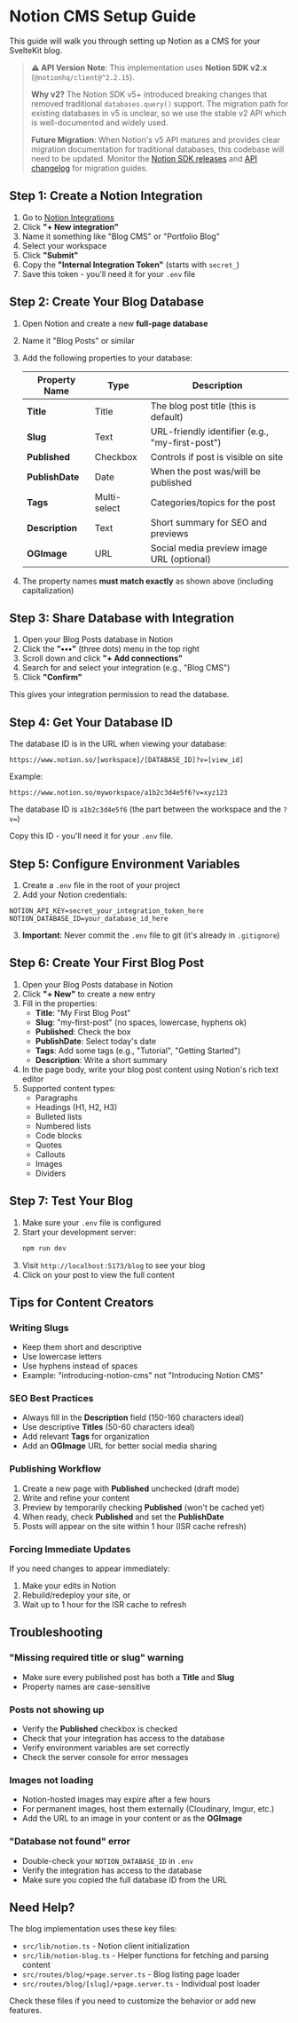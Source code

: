 # Notion CMS Setup Guide

This guide will walk you through setting up Notion as a CMS for your SvelteKit blog.

> **⚠️ API Version Note**: This implementation uses **Notion SDK v2.x** (`@notionhq/client@^2.2.15`).
>
> **Why v2?** The Notion SDK v5+ introduced breaking changes that removed traditional `databases.query()` support. The migration path for existing databases in v5 is unclear, so we use the stable v2 API which is well-documented and widely used.
>
> **Future Migration**: When Notion's v5 API matures and provides clear migration documentation for traditional databases, this codebase will need to be updated. Monitor the [Notion SDK releases](https://github.com/makenotion/notion-sdk-js/releases) and [API changelog](https://developers.notion.com/page/changelog) for migration guides.

## Step 1: Create a Notion Integration

1. Go to [Notion Integrations](https://www.notion.so/my-integrations)
2. Click **"+ New integration"**
3. Name it something like "Blog CMS" or "Portfolio Blog"
4. Select your workspace
5. Click **"Submit"**
6. Copy the **"Internal Integration Token"** (starts with `secret_`)
7. Save this token - you'll need it for your `.env` file

## Step 2: Create Your Blog Database

1. Open Notion and create a new **full-page database**
2. Name it "Blog Posts" or similar
3. Add the following properties to your database:

   | Property Name | Type | Description |
   |--------------|------|-------------|
   | **Title** | Title | The blog post title (this is default) |
   | **Slug** | Text | URL-friendly identifier (e.g., "my-first-post") |
   | **Published** | Checkbox | Controls if post is visible on site |
   | **PublishDate** | Date | When the post was/will be published |
   | **Tags** | Multi-select | Categories/topics for the post |
   | **Description** | Text | Short summary for SEO and previews |
   | **OGImage** | URL | Social media preview image URL (optional) |

4. The property names **must match exactly** as shown above (including capitalization)

## Step 3: Share Database with Integration

1. Open your Blog Posts database in Notion
2. Click the **"•••"** (three dots) menu in the top right
3. Scroll down and click **"+ Add connections"**
4. Search for and select your integration (e.g., "Blog CMS")
5. Click **"Confirm"**

This gives your integration permission to read the database.

## Step 4: Get Your Database ID

The database ID is in the URL when viewing your database:

```
https://www.notion.so/[workspace]/[DATABASE_ID]?v=[view_id]
```

Example:
```
https://www.notion.so/myworkspace/a1b2c3d4e5f6?v=xyz123
```

The database ID is `a1b2c3d4e5f6` (the part between the workspace and the `?v=`)

Copy this ID - you'll need it for your `.env` file.

## Step 5: Configure Environment Variables

1. Create a `.env` file in the root of your project
2. Add your Notion credentials:

```env
NOTION_API_KEY=secret_your_integration_token_here
NOTION_DATABASE_ID=your_database_id_here
```

3. **Important**: Never commit the `.env` file to git (it's already in `.gitignore`)

## Step 6: Create Your First Blog Post

1. Open your Blog Posts database in Notion
2. Click **"+ New"** to create a new entry
3. Fill in the properties:
   - **Title**: "My First Blog Post"
   - **Slug**: "my-first-post" (no spaces, lowercase, hyphens ok)
   - **Published**: Check the box
   - **PublishDate**: Select today's date
   - **Tags**: Add some tags (e.g., "Tutorial", "Getting Started")
   - **Description**: Write a short summary
4. In the page body, write your blog post content using Notion's rich text editor
5. Supported content types:
   - Paragraphs
   - Headings (H1, H2, H3)
   - Bulleted lists
   - Numbered lists
   - Code blocks
   - Quotes
   - Callouts
   - Images
   - Dividers

## Step 7: Test Your Blog

1. Make sure your `.env` file is configured
2. Start your development server:
   ```bash
   npm run dev
   ```
3. Visit `http://localhost:5173/blog` to see your blog
4. Click on your post to view the full content

## Tips for Content Creators

### Writing Slugs
- Keep them short and descriptive
- Use lowercase letters
- Use hyphens instead of spaces
- Example: "introducing-notion-cms" not "Introducing Notion CMS"

### SEO Best Practices
- Always fill in the **Description** field (150-160 characters ideal)
- Use descriptive **Titles** (50-60 characters ideal)
- Add relevant **Tags** for organization
- Add an **OGImage** URL for better social media sharing

### Publishing Workflow
1. Create a new page with **Published** unchecked (draft mode)
2. Write and refine your content
3. Preview by temporarily checking **Published** (won't be cached yet)
4. When ready, check **Published** and set the **PublishDate**
5. Posts will appear on the site within 1 hour (ISR cache refresh)

### Forcing Immediate Updates
If you need changes to appear immediately:
1. Make your edits in Notion
2. Rebuild/redeploy your site, or
3. Wait up to 1 hour for the ISR cache to refresh

## Troubleshooting

### "Missing required title or slug" warning
- Make sure every published post has both a **Title** and **Slug**
- Property names are case-sensitive

### Posts not showing up
- Verify the **Published** checkbox is checked
- Check that your integration has access to the database
- Verify environment variables are set correctly
- Check the server console for error messages

### Images not loading
- Notion-hosted images may expire after a few hours
- For permanent images, host them externally (Cloudinary, Imgur, etc.)
- Add the URL to an image in your content or as the **OGImage**

### "Database not found" error
- Double-check your `NOTION_DATABASE_ID` in `.env`
- Verify the integration has access to the database
- Make sure you copied the full database ID from the URL

## Need Help?

The blog implementation uses these key files:
- `src/lib/notion.ts` - Notion client initialization
- `src/lib/notion-blog.ts` - Helper functions for fetching and parsing content
- `src/routes/blog/+page.server.ts` - Blog listing page loader
- `src/routes/blog/[slug]/+page.server.ts` - Individual post loader

Check these files if you need to customize the behavior or add new features.
